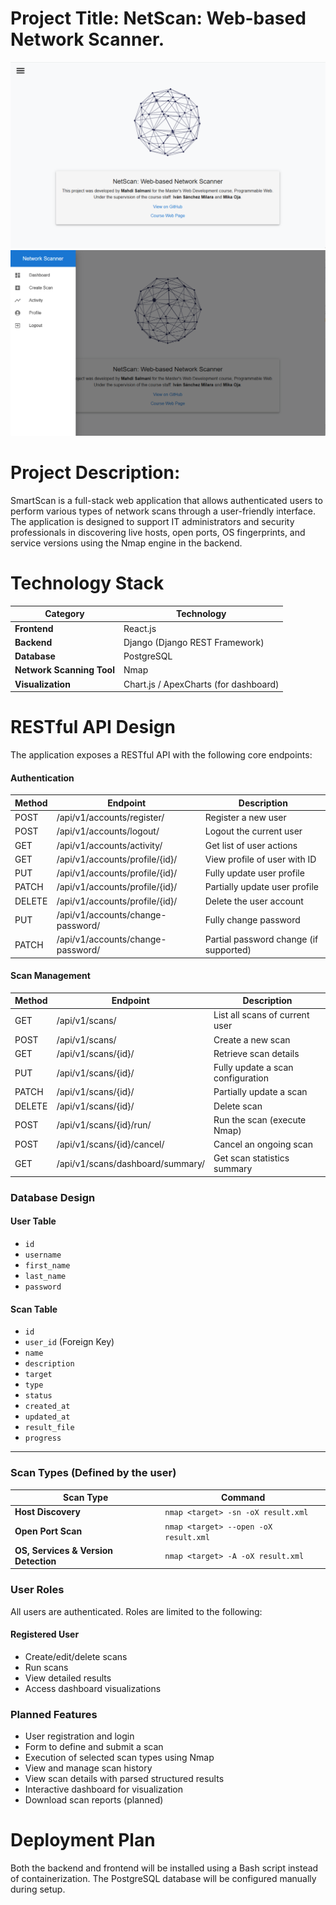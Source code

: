 # Project Title: NetScan: Web-based Network Scanner.
![Description](./root.png)
![Description](./navbar.png)

# Project Description:

SmartScan is a full-stack web application that allows authenticated users to perform various types of network scans through a user-friendly interface. The application is designed to support IT administrators and security professionals in discovering live hosts, open ports, OS fingerprints, and service versions using the Nmap engine in the backend.

# Technology Stack

| **Category**                | **Technology**                          |
|-----------------------------|-----------------------------------------|
| **Frontend**                | React.js                                |
| **Backend**                 | Django (Django REST Framework)          |
| **Database**                | PostgreSQL                              |
| **Network Scanning Tool**   | Nmap                                    |
| **Visualization**           | Chart.js / ApexCharts (for dashboard)   |



# RESTful API Design

The application exposes a RESTful API with the following core endpoints:

#### Authentication
Method | Endpoint | Description
-- | -- | --
POST | /api/v1/accounts/register/ | Register a new user
POST | /api/v1/accounts/logout/ | Logout the current user
GET | /api/v1/accounts/activity/ | Get list of user actions
GET | /api/v1/accounts/profile/{id}/ | View profile of user with ID
PUT | /api/v1/accounts/profile/{id}/ | Fully update user profile
PATCH | /api/v1/accounts/profile/{id}/ | Partially update user profile
DELETE | /api/v1/accounts/profile/{id}/ | Delete the user account
PUT | /api/v1/accounts/change-password/ | Fully change password
PATCH | /api/v1/accounts/change-password/ | Partial password change (if supported)


#### Scan Management
Method | Endpoint | Description
-- | -- | --
GET | /api/v1/scans/ | List all scans of current user
POST | /api/v1/scans/ | Create a new scan
GET | /api/v1/scans/{id}/ | Retrieve scan details
PUT | /api/v1/scans/{id}/ | Fully update a scan configuration
PATCH | /api/v1/scans/{id}/ | Partially update a scan
DELETE | /api/v1/scans/{id}/ | Delete scan
POST | /api/v1/scans/{id}/run/ | Run the scan (execute Nmap)
POST | /api/v1/scans/{id}/cancel/ | Cancel an ongoing scan
GET | /api/v1/scans/dashboard/summary/ | Get scan statistics summary

### Database Design

#### User Table
- `id`
- `username`
- `first_name`
- `last_name`
- `password`

#### Scan Table
- `id`
- `user_id` (Foreign Key)
- `name`
- `description`
- `target`
- `type`
- `status`
- `created_at`
- `updated_at`
- `result_file`
- `progress`

---

### Scan Types (Defined by the user)

| Scan Type                         | Command                                      |
|----------------------------------|----------------------------------------------|
| **Host Discovery**               | `nmap <target> -sn -oX result.xml`           |
| **Open Port Scan**               | `nmap <target> --open -oX result.xml`        |
| **OS, Services & Version Detection** | `nmap <target> -A -oX result.xml`       |


### User Roles

All users are authenticated. Roles are limited to the following:

#### Registered User

- Create/edit/delete scans  
- Run scans  
- View detailed results  
- Access dashboard visualizations

### Planned Features

-  User registration and login  
-  Form to define and submit a scan  
-  Execution of selected scan types using Nmap  
-  View and manage scan history  
-  View scan details with parsed structured results  
-  Interactive dashboard for visualization  
-  Download scan reports (planned)


# Deployment Plan
Both the backend and frontend will be installed using a Bash script instead of containerization. The PostgreSQL database will be configured manually during setup.
